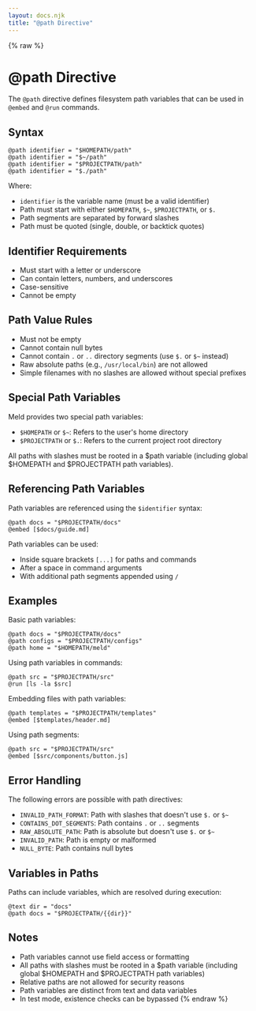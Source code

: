 ```yaml
---
layout: docs.njk
title: "@path Directive"
---
```


{% raw %}
# @path Directive

The `@path` directive defines filesystem path variables that can be used in `@embed` and `@run` commands.

## Syntax

```meld
@path identifier = "$HOMEPATH/path"
@path identifier = "$~/path"
@path identifier = "$PROJECTPATH/path"
@path identifier = "$./path"
```

Where:
- `identifier` is the variable name (must be a valid identifier)
- Path must start with either `$HOMEPATH`, `$~`, `$PROJECTPATH`, or `$.`
- Path segments are separated by forward slashes
- Path must be quoted (single, double, or backtick quotes)

## Identifier Requirements

- Must start with a letter or underscore
- Can contain letters, numbers, and underscores
- Case-sensitive
- Cannot be empty

## Path Value Rules

- Must not be empty
- Cannot contain null bytes
- Cannot contain `.` or `..` directory segments (use `$.` or `$~` instead)
- Raw absolute paths (e.g., `/usr/local/bin`) are not allowed
- Simple filenames with no slashes are allowed without special prefixes

## Special Path Variables

Meld provides two special path variables:

- `$HOMEPATH` or `$~`: Refers to the user's home directory
- `$PROJECTPATH` or `$.`: Refers to the current project root directory

All paths with slashes must be rooted in a $path variable (including global $HOMEPATH and $PROJECTPATH path variables).

## Referencing Path Variables

Path variables are referenced using the `$identifier` syntax:

```meld
@path docs = "$PROJECTPATH/docs"
@embed [$docs/guide.md]
```

Path variables can be used:
- Inside square brackets `[...]` for paths and commands
- After a space in command arguments
- With additional path segments appended using `/`

## Examples

Basic path variables:
```meld
@path docs = "$PROJECTPATH/docs"
@path configs = "$PROJECTPATH/configs"
@path home = "$HOMEPATH/meld"
```

Using path variables in commands:
```meld
@path src = "$PROJECTPATH/src"
@run [ls -la $src]
```

Embedding files with path variables:
```meld
@path templates = "$PROJECTPATH/templates"
@embed [$templates/header.md]
```

Using path segments:
```meld
@path src = "$PROJECTPATH/src"
@embed [$src/components/button.js]
```

## Error Handling

The following errors are possible with path directives:
- `INVALID_PATH_FORMAT`: Path with slashes that doesn't use `$.` or `$~`
- `CONTAINS_DOT_SEGMENTS`: Path contains `.` or `..` segments
- `RAW_ABSOLUTE_PATH`: Path is absolute but doesn't use `$.` or `$~`
- `INVALID_PATH`: Path is empty or malformed
- `NULL_BYTE`: Path contains null bytes

## Variables in Paths

Paths can include variables, which are resolved during execution:

```meld
@text dir = "docs"
@path docs = "$PROJECTPATH/{{dir}}"
```

## Notes

- Path variables cannot use field access or formatting
- All paths with slashes must be rooted in a $path variable (including global $HOMEPATH and $PROJECTPATH path variables)
- Relative paths are not allowed for security reasons
- Path variables are distinct from text and data variables
- In test mode, existence checks can be bypassed
{% endraw %}